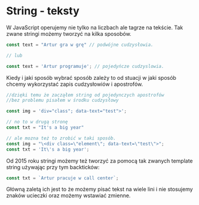 # String - teksty

W JavaScript operujemy nie tylko na liczbach ale tagrze na tekście. Tak zwane stringi możemy tworzyć na kilka sposobów.<br/>

```js
const text = "Artur gra w grę" // podwójne cudzysłowia.

// lub

const text = 'Artur programuje'; // pojedyńcze cudzyslowia.
```
Kiedy i jaki sposób wybrać sposób zależy to od stuacji w jaki sposób chcemy wykorzystać zapis cudzysłowiów i apostrofów.

```js
//dzięki temu że zacząłem string od pojedynczych apostrofów
//bez problemu pisałem w środku cudzysłowy

const img = 'div="class"; data-text="test">';

// no to w drugą stronę
const txt = "It's a big year"

// ale mozna też to zrobić w taki sposób.
const img = "\<div class=\"element\"; data-text=\"test\">";
const txt = 'It\'s a big year'; 
```

Od 2015 roku stringi możemy też tworzyć za pomocą tak zwanych template string używając przy tym backticków:

```js
const txt = `Artur pracuje w call center`;
```

Główną zaletą ich jest to że możemy pisać tekst na wiele lini i nie stosujemy 
znaków ucieczki oraz możemy wstawiać zmienne.